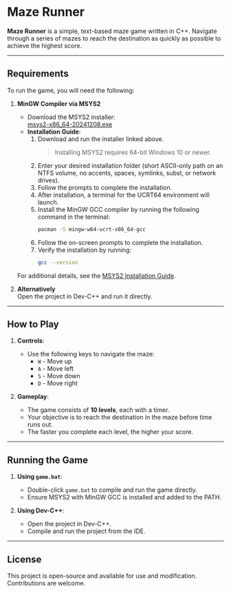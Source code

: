 # Maze Runner

**Maze Runner** is a simple, text-based maze game written in C++. Navigate through a series of mazes to reach the destination as quickly as possible to achieve the highest score.

---

## Requirements

To run the game, you will need the following:

1. **MinGW Compiler via MSYS2**  
   - Download the MSYS2 installer:  
     [msys2-x86_64-20241208.exe](https://www.msys2.org/)  
   - **Installation Guide**:  
     1. Download and run the installer linked above.  
        > Installing MSYS2 requires 64-bit Windows 10 or newer.  
     2. Enter your desired installation folder (short ASCII-only path on an NTFS volume, no accents, spaces, symlinks, subst, or network drives).  
     3. Follow the prompts to complete the installation.  
     4. After installation, a terminal for the UCRT64 environment will launch.  
     5. Install the MinGW GCC compiler by running the following command in the terminal:  
        ```bash
        pacman -S mingw-w64-ucrt-x86_64-gcc
        ```  
     6. Follow the on-screen prompts to complete the installation.  
     7. Verify the installation by running:  
        ```bash
        gcc --version
        ```  

   For additional details, see the [MSYS2 Installation Guide](https://www.msys2.org/).

2. **Alternatively**  
   Open the project in Dev-C++ and run it directly.

---

## How to Play

1. **Controls**:  
   - Use the following keys to navigate the maze:  
     - `W` - Move up  
     - `A` - Move left  
     - `S` - Move down  
     - `D` - Move right  

2. **Gameplay**:  
   - The game consists of **10 levels**, each with a timer.  
   - Your objective is to reach the destination in the maze before time runs out.  
   - The faster you complete each level, the higher your score.  

---

## Running the Game

1. **Using `game.bat`**:  
   - Double-click `game.bat` to compile and run the game directly.  
   - Ensure MSYS2 with MinGW GCC is installed and added to the PATH.  

2. **Using Dev-C++**:  
   - Open the project in Dev-C++.  
   - Compile and run the project from the IDE.  

---

## License

This project is open-source and available for use and modification. Contributions are welcome.
